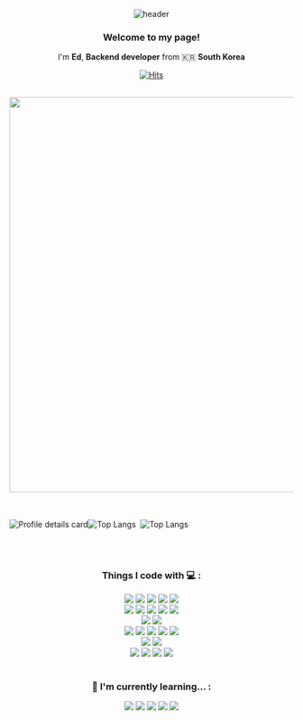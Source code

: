 <div align="center">
  
![header](https://capsule-render.vercel.app/api?type=wave&color=0067A3&height=300&section=header&text=Hi%20there%20👋&fontSize=90&fontColor=FFFFFF)
  
</div>

<div align="center">

  ### Welcome to my page!

  I'm **Ed**, **Backend developer**
  from 🇰🇷
  **South Korea**

[![Hits](https://hits.seeyoufarm.com/api/count/incr/badge.svg?url=https%3A%2F%2Fgithub.com%2FRadical-Edward-IV&count_bg=%230067A3&title_bg=%23FFA500&icon=&icon_color=%23E7E7E7&title=hits&edge_flat=false)](https://hits.seeyoufarm.com)

</div>

<br>

<div align="center">

<img src="https://i.giphy.com/media/WmPDXKu8KM6xa/giphy.webp" width="700px;">

</div>

<br>
<br>

<div align="center" style="display: flex;">

  ![Profile details card](http://github-profile-summary-cards.vercel.app/api/cards/profile-details?username=Radical-Edward-IV&theme=nord_dark)

<br>

  ![Top Langs](http://github-profile-summary-cards.vercel.app/api/cards/repos-per-language?username=Radical-Edward-IV&theme=nord_dark)<span>&nbsp;</span>
  ![Top Langs](http://github-profile-summary-cards.vercel.app/api/cards/most-commit-language?username=Radical-Edward-IV&theme=nord_dark)<span>&nbsp;</span>

</div>

<br>
<br>

<div align="center">

  ### Things I code with :computer: :
  
  <img src="https://img.shields.io/badge/Java-7E1919?style=for-the-badge&logo=openjdk&logoColor=white">
  <img src="https://img.shields.io/badge/Spring-6DB33F?style=for-the-badge&logo=Spring&logoColor=white">
  <img src="https://img.shields.io/badge/Spring Boot-6DB33F?style=for-the-badge&logo=springboot&logoColor=white">
  <img src="https://img.shields.io/badge/Javascript-F7DF1E?style=for-the-badge&logo=javascript&logoColor=white">
  <img src="https://img.shields.io/badge/JQuery-0769AD?style=for-the-badge&logo=jquery&logoColor=white"><br>
  
  <img src="https://img.shields.io/badge/MacOS-EEEEEE?style=for-the-badge&logo=macos&logoColor=000000">
  <img src="https://img.shields.io/badge/Windows-0078D6?style=for-the-badge&logo=windows&logoColor=white">
  <img src="https://img.shields.io/badge/Linux-FCC624?style=for-the-badge&logo=linux&logoColor=white">
  <img src="https://img.shields.io/badge/CentOS-262577?style=for-the-badge&logo=centos&logoColor=white">
  <img src="https://img.shields.io/badge/Rocky Linux-10B981?style=for-the-badge&logo=rockylinux&logoColor=white"><br>
  
  <img src="https://img.shields.io/badge/Amazon EC2-FF9900?style=for-the-badge&logo=amazonec2&logoColor=white">
  <img src="https://img.shields.io/badge/Amazon S3-569A31?style=for-the-badge&logo=amazons3&logoColor=white"><br>
  
  <img src="https://img.shields.io/badge/Oracle-F80000?style=for-the-badge&logo=oracle&logoColor=white">
  <img src="https://img.shields.io/badge/MariaDB-003545?style=for-the-badge&logo=mariadb&logoColor=white">
  <img src="https://img.shields.io/badge/MySQL-4479A1?style=for-the-badge&logo=mysql&logoColor=white">
  <img src="https://img.shields.io/badge/PostgreSQL-4169E1?style=for-the-badge&logo=postgresql&logoColor=white">
  <img src="https://img.shields.io/badge/MongoDB-47A248?style=for-the-badge&logo=mongodb&logoColor=white"><br>
  
  <img src="https://img.shields.io/badge/HTML5-E34F26?style=for-the-badge&logo=html5&logoColor=white">
  <img src="https://img.shields.io/badge/CSS-1572B6?style=for-the-badge&logo=css3&logoColor=white"><br>
  
  <img src="https://img.shields.io/badge/Eclipse-2C2255?style=for-the-badge&logo=eclipseide&logoColor=white">
  <img src="https://img.shields.io/badge/IntelliJ-EEEEEE?style=for-the-badge&logo=intellijidea&logoColor=000000">
  <img src="https://img.shields.io/badge/iTerm2-EEEEEE?style=for-the-badge&logo=iterm2&logoColor=000000">
  <img src="https://img.shields.io/badge/Postman-FF6C37?style=for-the-badge&logo=postman&logoColor=white">

</div>

<br>

<div align="center">

  ### 🌱 I'm currently learning... :
  <img src="https://img.shields.io/badge/Python-3776AB?style=for-the-badge&logo=python&logoColor=white">
  <img src="https://img.shields.io/badge/NumPy-013243?style=for-the-badge&logo=numpy&logoColor=white">
  <img src="https://img.shields.io/badge/scikit learn-F7931E?style=for-the-badge&logo=scikitlearn&logoColor=white">
  <img src="https://img.shields.io/badge/Anaconda-44A833?style=for-the-badge&logo=anaconda&logoColor=white">
  <img src="https://img.shields.io/badge/Jupyter-F37626?style=for-the-badge&logo=jupyter&logoColor=white">

</div>

<br>
<br>
<br>
<!-- 
<br>
<hr>
<br>

<div align="center">

  ### 💬 Sometimes I like to write things here...
  <a href="https://blog.naver.com/blacksocks93/"><img src="https://img.shields.io/badge/-My%20Blog-17bf63?&style=for-the-badge&logo=blog&logoColor=black" /></a>

</div> -->

<!--
**Radical-Edward-IV/Radical-Edward-IV** is a ✨ _special_ ✨ repository because its `README.md` (this file) appears on your GitHub profile.

Here are some ideas to get you started:

- 🔭 I’m currently working on ...
- 🌱 I’m currently learning ...
- 👯 I’m looking to collaborate on ...
- 🤔 I’m looking for help with ...
- 💬 Ask me about ...
- 📫 How to reach me: ...
- 😄 Pronouns: ...
- ⚡ Fun fact: ...
-->
